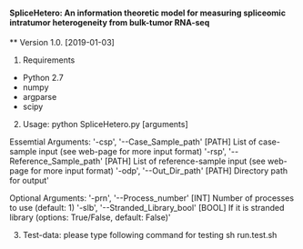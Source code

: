 #### SpliceHetero: An information theoretic model for measuring spliceomic intratumor heterogeneity from bulk-tumor RNA-seq #####
** Version 1.0. [2019-01-03]


1. Requirements
- Python 2.7
- numpy
- argparse
- scipy


2. Usage: python SpliceHetero.py [arguments]

Essemtial Arguments:
'-csp', '--Case_Sample_path' [PATH]             List of case-sample input (see web-page for more input format)
'-rsp', '--Reference_Sample_path' [PATH]                List of reference-sample input (see web-page for more input format)
'-odp', '--Out_Dir_path' [PATH]         Directory path for output'

Optional Arguments:
'-prn', '--Process_number' [INT]                Number of processes to use (default: 1)
'-slb', '--Stranded_Library_bool' [BOOL]                If it is stranded library (options: True/False, default: False)'


3. Test-data: please type following command for testing
sh run.test.sh


